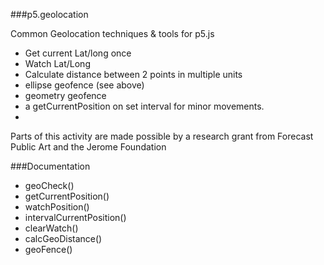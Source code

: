 ###p5.geolocation

Common Geolocation techniques & tools for p5.js 


+ Get current Lat/long once
+ Watch Lat/Long
+ Calculate distance between 2 points in multiple units
+ ellipse geofence (see above)
+ geometry geofence
+ a getCurrentPosition on set interval for minor movements. 
+

Parts of this activity are made possible by a research grant from Forecast Public Art and the Jerome Foundation



###Documentation

+ geoCheck()
+ getCurrentPosition()
+ watchPosition()
+ intervalCurrentPosition()
+ clearWatch()
+ calcGeoDistance()
+ geoFence()
